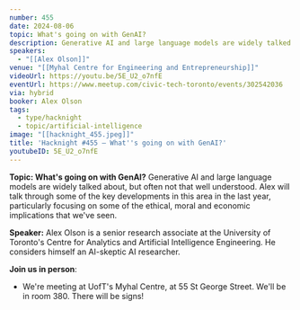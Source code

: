 ```yaml
---
number: 455
date: 2024-08-06
topic: What's going on with GenAI?
description: Generative AI and large language models are widely talked about, but often not that well understood. Alex will talk through some of the key developments in this area in the last year, particularly focusing on some of the ethical, moral and economic implications that we've seen.
speakers:
  - "[[Alex Olson]]"
venue: "[[Myhal Centre for Engineering and Entrepreneurship]]"
videoUrl: https://youtu.be/5E_U2_o7nfE
eventUrl: https://www.meetup.com/civic-tech-toronto/events/302542036
via: hybrid
booker: Alex Olson
tags:
  - type/hacknight
  - topic/artificial-intelligence
image: "[[hacknight_455.jpeg]]"
title: 'Hacknight #455 – What''s going on with GenAI?'
youtubeID: 5E_U2_o7nfE
---
```


**Topic: What's going on with GenAI?**
Generative AI and large language models are widely talked about, but often not that well understood. Alex will talk through some of the key developments in this area in the last year, particularly focusing on some of the ethical, moral and economic implications that we've seen.

**Speaker:** Alex Olson is a senior research associate at the University of Toronto's Centre for Analytics and Artificial Intelligence Engineering. He considers himself an AI-skeptic AI researcher.

**Join us in person**:

* We're meeting at UofT's Myhal Centre, at 55 St George Street. We'll be in room 380. There will be signs!
